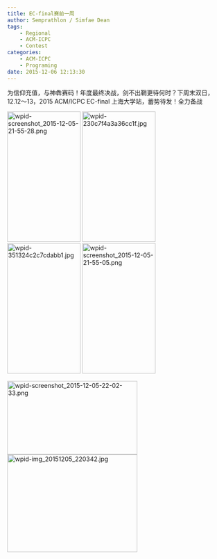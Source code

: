 ```yaml
---
title: EC-final赛前一周
author: Semprathlon / Simfae Dean
tags:
	- Regional
	- ACM-ICPC
	- Contest
categories:
	- ACM-ICPC
	- Programing
date: 2015-12-06 12:13:30
---
```

为信仰充值，与神犇赛码！年度最终决战，剑不出鞘更待何时？下周末双日，12.12～13，2015 ACM/ICPC EC-final 上海大学站，蓄势待发！全力备战

<a href="__ASSETS_HOST_NAME__/2015/12/wpid-screenshot_2015-12-05-21-55-28.png"><img src="__ASSETS_HOST_NAME__/2015/12/wpid-screenshot_2015-12-05-21-55-28-169x300.png" alt="wpid-screenshot_2015-12-05-21-55-28.png" width="169" height="300" class="alignnone size-medium wp-image-1454" /></a> <a href="__ASSETS_HOST_NAME__/2015/12/wpid-230c7f4a3a36cc1f.jpg"><img src="__ASSETS_HOST_NAME__/2015/12/wpid-230c7f4a3a36cc1f-169x300.jpg" alt="wpid-230c7f4a3a36cc1f.jpg" width="169" height="300" class="alignnone size-medium wp-image-1462" /></a> <a href="__ASSETS_HOST_NAME__/2015/12/wpid-351324c2c7cdabb1.jpg"><img src="__ASSETS_HOST_NAME__/2015/12/wpid-351324c2c7cdabb1-169x300.jpg" alt="wpid-351324c2c7cdabb1.jpg" width="169" height="300" class="alignnone size-medium wp-image-1463" /></a> <a href="__ASSETS_HOST_NAME__/2015/12/wpid-screenshot_2015-12-05-21-55-05.png"><img src="__ASSETS_HOST_NAME__/2015/12/wpid-screenshot_2015-12-05-21-55-05-169x300.png" alt="wpid-screenshot_2015-12-05-21-55-05.png" width="169" height="300" class="alignnone size-medium wp-image-1465" /></a>

<a href="__ASSETS_HOST_NAME__/2015/12/wpid-screenshot_2015-12-05-22-02-33.png"><img src="__ASSETS_HOST_NAME__/2015/12/wpid-screenshot_2015-12-05-22-02-33-300x169.png" alt="wpid-screenshot_2015-12-05-22-02-33.png" width="300" height="169" class="alignnone size-medium wp-image-1464" /></a> <a href="__ASSETS_HOST_NAME__/2015/12/wpid-img_20151205_220342.jpg"><img src="__ASSETS_HOST_NAME__/2015/12/wpid-img_20151205_220342-300x225.jpg" alt="wpid-img_20151205_220342.jpg" width="300" height="225" class="alignnone size-medium wp-image-1466" /></a>

